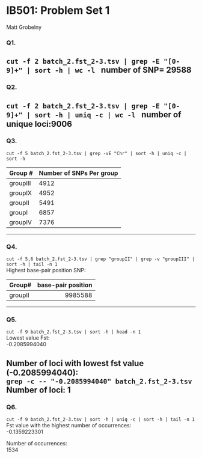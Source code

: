 # IB501: Problem Set 1  
Matt Grobelny
### Q1.
  `cut -f 2 batch_2.fst_2-3.tsv | grep -E "[0-9]+" | sort -h | wc -l
`
number of SNP= 29588  
---  
### Q2.
  `cut -f 2 batch_2.fst_2-3.tsv | grep -E "[0-9]+" | sort -h | uniq -c | wc -l
`
number of unique loci:9006  
---  
### Q3.
  `cut -f 5 batch_2.fst_2-3.tsv | grep -vE "Chr" | sort -h | uniq -c | sort -h
`    

| Group # | Number of SNPs Per group|  
| :---------------------- | :--------- |  
| groupIII   | 4912 |
| groupIX | 4952|
| groupII |  5491|
| groupI |  6857|
| groupIV |7376  |
---  
### Q4.
  `cut -f 5,6 batch_2.fst_2-3.tsv | grep "groupII" | grep -v "groupIII" | sort -h | tail -n 1
`  
Highest base-pair position SNP:

| Group# | base-pair position|
| :---------------------- | ---------:|  
|groupII	|9985588 |

---  
### Q5.
  `cut -f 9 batch_2.fst_2-3.tsv | sort -h | head -n 1
`  
Lowest value Fst:  
-0.2085994040  

Number of loci with lowest fst value (-0.2085994040):  
`grep -c -- "-0.2085994040" batch_2.fst_2-3.tsv  
`  
Number of loci: 1  
---
### Q6.
  `cut -f 9 batch_2.fst_2-3.tsv | sort -h | uniq -c | sort -h | tail -n 1
`  
Fst value with the highest number of occurrences:    
-0.1359223301  

Number of occurrences:  
1534  
